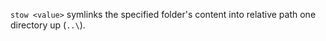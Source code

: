 `stow <value>` symlinks the specified folder's content into relative path one directory up (`..\`).

